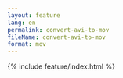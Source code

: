 ```yaml
---
layout: feature
lang: en
permalink: convert-avi-to-mov
fileName: convert-avi-to-mov
format: mov
---
```


 {% include feature/index.html %}